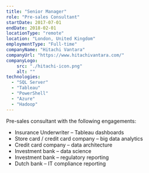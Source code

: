 ```yaml
---
title: "Senior Manager"
role: "Pre-sales Consultant"
startDate: 2017-07-01
endDate: 2018-02-01
locationType: "remote"
location: "London, United Kingdom"
employmentType: "Full-time"
companyName: "Hitachi Vantara"
companyUrl: "https://www.hitachivantara.com/"
companyLogo:
    src: "./hitachi-icon.png"
    alt: ""
technologies:
  - "SQL Server"
  - "Tableau"
  - "PowerShell"
  - "Azure"
  - "Hadoop"
---
```

Pre-sales consultant with the following engagements:

- Insurance Underwriter – Tableau dashboards
- Store card / credit card company – big data analytics
- Credit card company – data architecture
- Investment bank – data science
- Investment bank – regulatory reporting
- Dutch bank – IT compliance reporting
